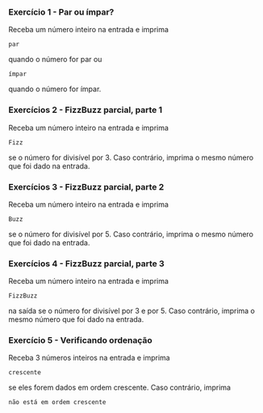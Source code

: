 ### Exercício 1 - Par ou ímpar?

Receba um número inteiro na entrada e imprima

```par```

quando o número for par ou

```ímpar```

quando o número for ímpar.

### Exercícios 2 - FizzBuzz parcial, parte 1

Receba um número inteiro na entrada e imprima 

```Fizz```

se o número for divisível por 3. Caso contrário, imprima o mesmo número que foi dado na entrada.

### Exercícios 3 - FizzBuzz parcial, parte 2

Receba um número inteiro na entrada e imprima

```Buzz```

se o número for divisível por 5. Caso contrário, imprima o mesmo número que foi dado na entrada.

### Exercícios 4 - FizzBuzz parcial, parte 3

Receba um número inteiro na entrada e imprima

```FizzBuzz```

na saída se o número for divisível por 3 e por 5. Caso contrário, imprima o mesmo número que foi dado na entrada.

### Exercício 5 - Verificando ordenação

Receba 3 números inteiros na entrada e imprima

```crescente```

se eles forem dados em ordem crescente. Caso contrário, imprima 

```não está em ordem crescente```
